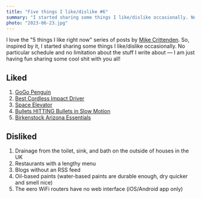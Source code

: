 ```yaml
---
title: "Five things I like/dislike #6"
summary: "I started sharing some things I like/dislike occasionally. No particular schedule and no limitation about the stuff I write about —  I am just having fun sharing some cool shit with you all!"
photo: "2023-06-23.jpg"
---
```


I love the "5 things I like right now" series of posts by [Mike Crittenden](https://critter.blog). So, inspired by it, I started sharing some things I like/dislike occasionally. No particular schedule and no limitation about the stuff I write about — I am just having fun sharing some cool shit with you all!

## Liked

1. [GoGo Penguin](https://gogopenguin.co.uk)
1. [Best Cordless Impact Driver](https://youtu.be/2l-YWuyq2qU)
1. [Space Elevator](https://neal.fun/space-elevator/)
1. [Bullets HITTING Bullets in Slow Motion](https://youtu.be/tcQVrD7RnNI)
1. [Birkenstock Arizona Essentials](https://www.birkenstock.com/gb/arizona-essentials/arizona-eva-eva-0-eva-u_6774.html)

## Disliked

1. Drainage from the toilet, sink, and bath on the outside of houses in the UK
1. Restaurants with a lengthy menu
1. Blogs without an RSS feed
1. Oil-based paints (water-based paints are durable enough, dry quicker and smell nice)
1. The eero WiFi routers have no web interface (iOS/Android app only)
